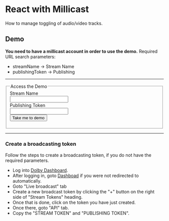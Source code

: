 # React with Millicast

How to manage toggling of audio/video tracks.

## Demo

**You need to have a millicast account in order to use the demo.**
Required URL search parameters:

- streamName -> Stream Name
- publishingToken -> Publishing

---

<fieldset>
	<legend>Access the Demo</legend>
	<form action="https://arbaz52.github.io/react-with-millicast/publisher" method="GET" target="__blank">
		<label>Stream Name</label><br />
		<input type="text" name="streamName"/><br />
		<label>Publishing Token</label><br />
		<input type="text" name="publishingToken"/><br />
		<input type="submit" value="Take me to demo"><br />
	</form>
</fieldset>

---

### Create a broadcasting token

Follow the steps to create a broadcasting token, if you do not have the required parameters.

- Log into [Dolby Dashboard](https://dashboard.dolby.io/signin/).
- After logging in, goto [Dashboad](https://streaming.dolby.io/#/tokens) if you were not redirected to automatically.
- Goto "Live broadcast" tab
- Create a new broadcast token by clicking the "+" button on the right side of "Stream Tokens" heading.
- Once that is done, click on the token you have just created.
- Once there, goto "API" tab.
- Copy the "STREAM TOKEN" and "PUBLISHING TOKEN".
